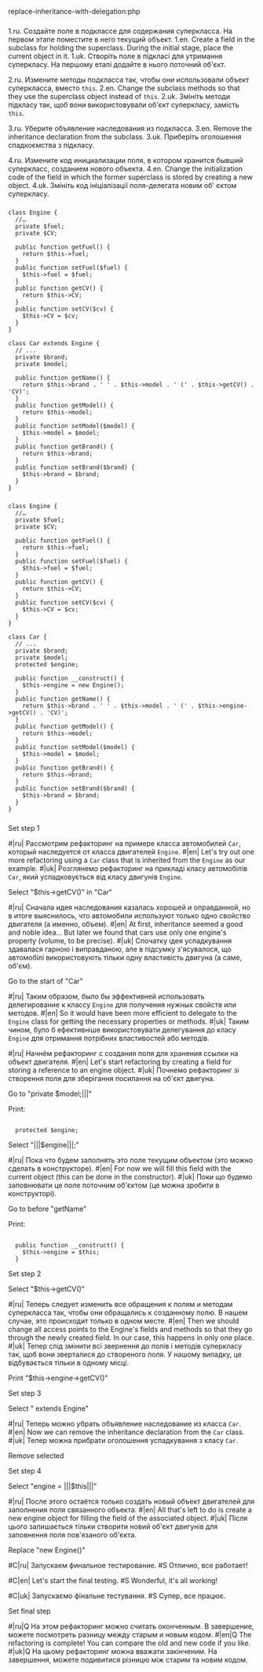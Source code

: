 replace-inheritance-with-delegation:php

###

1.ru. Создайте поле в подклассе для содержания суперкласса. На первом этапе поместите в него текущий объект.
1.en. Create a field in the subclass for holding the superclass. During the initial stage, place the current object in it.
1.uk. Створіть поле в підкласі для утримання суперкласу. На першому етапі додайте в нього поточний об'єкт.

2.ru. Измените методы подкласса так, чтобы они использовали объект суперкласса, вместо <code>this</code>.
2.en. Change the subclass methods so that they use the superclass object instead of <code>this</code>.
2.uk. Змініть методи підкласу так, щоб вони використовували об'єкт суперкласу, замість <code>this</code>.

3.ru. Уберите объявление наследования из подкласса.
3.en. Remove the inheritance declaration from the subclass.
3.uk. Приберіть оголошення спадкоємства з підкласу.

4.ru. Измените код инициализации поля, в котором хранится бывший суперкласс, созданием нового объекта.
4.en. Change the initialization code of the field in which the former superclass is stored by creating a new object.
4.uk. Змініть код ініціалізації поля-делегата новим об' єктом суперкласу.



###

```
class Engine {
  //…
  private $fuel;
  private $CV;

  public function getFuel() {
    return $this->fuel;
  }
  public function setFuel($fuel) {
    $this->fuel = $fuel;
  }
  public function getCV() {
    return $this->CV;
  }
  public function setCV($cv) {
    $this->CV = $cv;
  }
}

class Car extends Engine {
  // ...
  private $brand;
  private $model;

  public function getName() {
    return $this->brand . ' ' . $this->model . ' (' . $this->getCV() . 'CV)';
  }
  public function getModel() {
    return $this->model;
  }
  public function setModel($model) {
    $this->model = $model;
  }
  public function getBrand() {
    return $this->brand;
  }
  public function setBrand($brand) {
    $this->brand = $brand;
  }
}
```

###

```
class Engine {
  //…
  private $fuel;
  private $CV;

  public function getFuel() {
    return $this->fuel;
  }
  public function setFuel($fuel) {
    $this->fuel = $fuel;
  }
  public function getCV() {
    return $this->CV;
  }
  public function setCV($cv) {
    $this->CV = $cv;
  }
}

class Car {
  // ...
  private $brand;
  private $model;
  protected $engine;

  public function __construct() {
    $this->engine = new Engine();
  }
  public function getName() {
    return $this->brand . ' ' . $this->model . ' (' . $this->engine->getCV() . 'CV)';
  }
  public function getModel() {
    return $this->model;
  }
  public function setModel($model) {
    $this->model = $model;
  }
  public function getBrand() {
    return $this->brand;
  }
  public function setBrand($brand) {
    $this->brand = $brand;
  }
}
```

###

Set step 1

#|ru| Рассмотрим рефакторинг на примере класса автомобилей <code>Car</code>, который наследуется от класса двигателей <code>Engine</code>.
#|en| Let's try out one more refactoring using a <code>Car</code> class that is inherited from the <code>Engine</code> as our example.
#|uk| Розглянемо рефакторинг на прикладі класу автомобілів <code>Car</code>, який успадковується від класу двигунів <code>Engine</code>.

Select "$this->getCV()" in "Car"

#|ru| Сначала идея наследования казалась хорошей и оправданной, но в итоге выяснилось, что автомобили используют только одно свойство двигателя (а именно, объем).
#|en| At first, inheritance seemed a good and noble idea… But later we found that cars use only one engine's property (volume, to be precise).
#|uk| Спочатку ідея успадкування здавалася гарною і виправданою, але в підсумку з'ясувалося, що автомобілі використовують тільки одну властивість двигуна (а саме, об'єм).

Go to the start of "Car"

#|ru| Таким образом, было бы эффективней использовать делегирование к классу <code>Engine</code> для получения нужных свойств или методов.
#|en| So it would have been more efficient to delegate to the <code>Engine</code> class for getting the necessary properties or methods.
#|uk| Таким чином, було б ефективніше використовувати делегування до класу <code>Engine</code> для отримання потрібних властивостей або методів.

#|ru| Начнём рефакторинг с создания поля для хранения ссылки на объект двигателя.
#|en| Let's start refactoring by creating a field for storing a reference to an engine object.
#|uk| Почнемо рефакторинг зі створення поля для зберігання посилання на об'єкт двигуна.

Go to "private $model;|||"

Print:
```

  protected $engine;
```

Select "|||$engine|||;"

#|ru| Пока что будем заполнять это поле текущим объектом (это можно сделать в конструкторе).
#|en| For now we will fill this field with the current object (this can be done in the constructor).
#|uk| Поки що будемо заповнювати це поле поточним об'єктом (це можна зробити в конструкторі).

Go to before "getName"

Print:
```

  public function __construct() {
    $this->engine = $this;
  }
```

Set step 2

Select "$this->getCV()"

#|ru| Теперь следует изменить все обращения к полям и методам суперкласса так, чтобы они обращались к созданному полю. В нашем случае, это происходит только в одном месте.
#|en| Then we should change all access points to the Engine's fields and methods so that they go through the newly created field. In our case, this happens in only one place. 
#|uk| Тепер слід змінити всі звернення до полів і методів суперкласу так, щоб вони зверталися до створеного поля. У нашому випадку, це відбувається тільки в одному місці.

Print "$this->engine->getCV()"

Set step 3

Select " extends Engine"

#|ru| Теперь можно убрать объявление наследование из класса <code>Car</code>.
#|en| Now we can remove the inheritance declaration from the <code>Car</code> class.
#|uk| Тепер можна прибрати оголошення успадкування з класу <code>Car</code>.

Remove selected

Set step 4

Select "engine = |||$this|||"

#|ru| После этого остаётся только создать новый объект двигателей для заполнения поля связанного объекта.
#|en| All that's left to do is create a new engine object for filling the field of the associated object.
#|uk| Після цього залишається тільки створити новий об'єкт двигунів для заповнення поля пов'язаного об'єкта.

Replace "new Engine()"

#C|ru| Запускаем финальное тестирование.
#S Отлично, все работает!

#C|en| Let's start the final testing.
#S Wonderful, it's all working!

#C|uk| Запускаємо фінальне тестування.
#S Супер, все працює.

Set final step

#|ru|Q На этом рефакторинг можно считать оконченным. В завершение, можете посмотреть разницу между старым и новым кодом.
#|en|Q The refactoring is complete! You can compare the old and new code if you like.
#|uk|Q На цьому рефакторинг можна вважати закінченим. На завершення, можете подивитися різницю між старим та новим кодом.